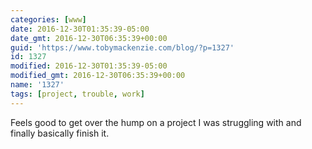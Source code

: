 ```yaml
---
categories: [www]
date: 2016-12-30T01:35:39-05:00
date_gmt: 2016-12-30T06:35:39+00:00
guid: 'https://www.tobymackenzie.com/blog/?p=1327'
id: 1327
modified: 2016-12-30T01:35:39-05:00
modified_gmt: 2016-12-30T06:35:39+00:00
name: '1327'
tags: [project, trouble, work]
---
```


Feels good to get over the hump on a project I was struggling with and finally basically finish it.
